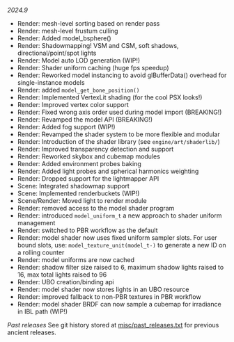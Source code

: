*2024.9*
- Render: mesh-level sorting based on render pass
- Render: mesh-level frustum culling
- Render: Added model_bsphere()
- Render: Shadowmapping! VSM and CSM, soft shadows, directional/point/spot lights
- Render: Model auto LOD generation (WIP!)
- Render: Shader uniform caching (huge fps speedup)
- Render: Reworked model instancing to avoid glBufferData() overhead for single-instance models
- Render: added `model_get_bone_position()`
- Render: Implemented VertexLit shading (for the cool PSX looks!)
- Render: Improved vertex color support
- Render: Fixed wrong axis order used during model import (BREAKING!)
- Render: Revamped the model API (BREAKING!)
- Render: Added fog support (WIP!)
- Render: Revamped the shader system to be more flexible and modular
- Render: Introduction of the shader library (see `engine/art/shaderlib/`)
- Render: Improved transparency detection and support
- Render: Reworked skybox and cubemap modules
- Render: Added environment probes baking
- Render: Added light probes and spherical harmonics weighting
- Render: Dropped support for the lightmapper API
- Scene: Integrated shadowmap support
- Scene: Implemented renderbuckets (WIP!)
- Scene/Render: Moved light to render module
- Render: removed access to the model shader program
- Render: introduced `model_uniform_t` a new approach to shader uniform management
- Render: switched to PBR workflow as the default
- Render: model shader now uses fixed uniform sampler slots. For user bound slots, use: `model_texture_unit(model_t-)` to generate a new ID on a rolling counter
- Render: model uniforms are now cached
- Render: shadow filter size raised to 6, maximum shadow lights raised to 16, max total lights raised to 96
- Render: UBO creation/binding api
- Render: model shader now stores lights in an UBO resource
- Render: improved fallback to non-PBR textures in PBR workflow
- Render: model shader BRDF can now sample a cubemap for irradiance in IBL path (WIP!)

*Past releases*
See git history stored at [misc/past_releases.txt](https://github.com/zpl-zak/v4k-mirror/blob/releases/latest/misc/past_releases.txt) for previous ancient releases.
